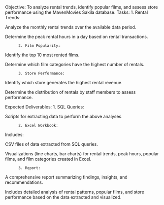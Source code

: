 Objective: To analyze rental trends, identify popular films, and assess store performance using the MavenMovies Sakila database.
Tasks:
          1. Rental Trends:

Analyze the monthly rental trends over the available data period.

Determine the peak rental hours in a day based on rental transactions.

          2. Film Popularity:	

Identify the top 10 most rented films.

Determine which film categories have the highest number of rentals.


          3. Store Performance:

Identify which store generates the highest rental revenue.

Determine the distribution of rentals by staff members to assess performance.

Expected Deliverables:
          1. SQL Queries:

Scripts for extracting data to perform the above analyses.

          2. Excel Workbook:	

Includes:

CSV files of data extracted from SQL queries.

Visualizations (line charts, bar charts) for rental trends, peak hours, popular films, and film categories created in Excel.

          3. Report:	

A comprehensive report summarizing findings, insights, and recommendations.

Includes detailed analysis of rental patterns, popular films, and store performance based on the data extracted and visualized.
